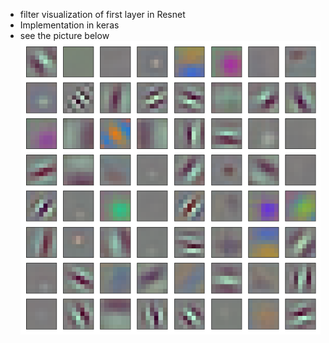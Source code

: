 - filter visualization of first layer in Resnet
- Implementation in keras
- see the picture below
![Alt text](https://github.com/Ao-Lee/Filter-Visualization/raw/master/first_conv_visualization.png)
